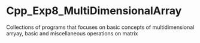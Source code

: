 # Cpp_Exp8_MultiDimensionalArray
Collections of programs that focuses on basic concepts of multidimensional arryay, basic and miscellaneous operations on matrix
